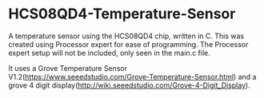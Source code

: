 # HCS08QD4-Temperature-Sensor
A temperature sensor using the HCS08QD4 chip, written in C. This was created using Processor expert for ease of programming. The Processor expert setup will not be included, only seen in the main.c file.

It uses a Grove Temperature Sensor V1.2(https://www.seeedstudio.com/Grove-Temperature-Sensor.html) and a grove 4 digit display(http://wiki.seeedstudio.com/Grove-4-Digit_Display).


